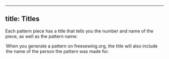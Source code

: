 ***

## title: Titles

Each pattern piece has a title that tells you the number and name of the piece, as well as the pattern name:

<Legend part="title" caption="Example of a title" />

<Note>
When you generate a pattern on freesewing.org, the title will also include the name of the person the pattern was made for.
</Note>

